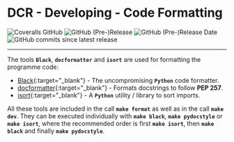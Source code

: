 # DCR - Developing - Code Formatting

![Coveralls GitHub](https://img.shields.io/coveralls/github/KonnexionsGmbH/dcr.svg)
![GitHub (Pre-)Release](https://img.shields.io/github/v/release/KonnexionsGmbH/dcr?include_prereleases)
![GitHub (Pre-)Release Date](https://img.shields.io/github/release-date-pre/KonnexionsGmbh/dcr)
![GitHub commits since latest release](https://img.shields.io/github/commits-since/KonnexionsGmbH/dcr/0.9.0)

----

The tools **`Black`**, **`docformatter`** and **`isort`** are used for formatting the programme code:

- [Black](https://black.readthedocs.io/en/stable){:target="_blank"} - The uncompromising **`Python`** code formatter.
- [docformatter](https://github.com/PyCQA/docformatter){:target="_blank"} - Formats docstrings to follow **PEP 257**.
- [isort](https://pycqa.github.io/isort){:target="_blank"} - A **`Python`** utility / library to sort imports.

All these tools are included in the call **`make format`** as well as in the call **`make dev`**.
They can be executed individually with **`make black`**,  **`make pydocstyle`** or **`make isort`**, 
where the recommended order is first **`make isort`**, then **`make black`** and finally **`make pydocstyle`**.
